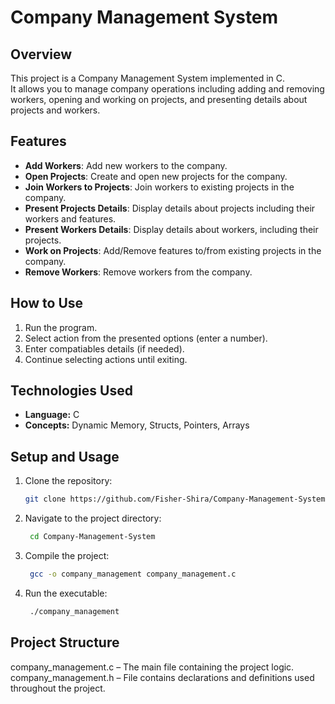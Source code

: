 # Company Management System

## Overview
This project is a Company Management System implemented in C.<br>
It allows you to manage company operations including adding and removing workers, opening and working on projects, and presenting details about projects and workers.

## Features
- **Add Workers**: Add new workers to the company.
- **Open Projects**: Create and open new projects for the company.
- **Join Workers to Projects**: Join workers to existing projects in the company.
- **Present Projects Details**: Display details about projects including their workers and features.
- **Present Workers Details**: Display details about workers, including their projects.
- **Work on Projects**: Add/Remove features to/from existing projects in the company.
- **Remove Workers**: Remove workers from the company.

## How to Use
1. Run the program.
2. Select action from the presented options (enter a number).
3. Enter compatiables details (if needed).
5. Continue selecting actions until exiting.

## Technologies Used
- **Language:** C
- **Concepts:** Dynamic Memory, Structs, Pointers, Arrays

## Setup and Usage
1. Clone the repository:
   ```bash
   git clone https://github.com/Fisher-Shira/Company-Management-System.git
2. Navigate to the project directory:
   ```bash
    cd Company-Management-System
3. Compile the project:
   ```bash
    gcc -o company_management company_management.c
4. Run the executable:
   ```bash
    ./company_management

## Project Structure
company_management.c – The main file containing the project logic.<br>
company_management.h – File contains declarations and definitions used throughout the project.<br>
